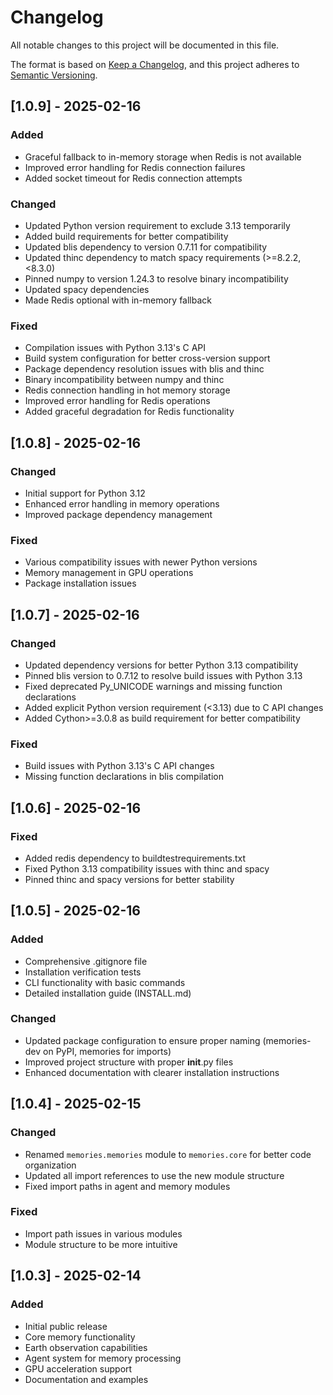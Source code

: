 # Changelog

All notable changes to this project will be documented in this file.

The format is based on [Keep a Changelog](https://keepachangelog.com/en/1.0.0/),
and this project adheres to [Semantic Versioning](https://semver.org/spec/v2.0.0.html).

## [1.0.9] - 2025-02-16

### Added
- Graceful fallback to in-memory storage when Redis is not available
- Improved error handling for Redis connection failures
- Added socket timeout for Redis connection attempts

### Changed
- Updated Python version requirement to exclude 3.13 temporarily
- Added build requirements for better compatibility
- Updated blis dependency to version 0.7.11 for compatibility
- Updated thinc dependency to match spacy requirements (>=8.2.2,<8.3.0)
- Pinned numpy to version 1.24.3 to resolve binary incompatibility
- Updated spacy dependencies
- Made Redis optional with in-memory fallback

### Fixed
- Compilation issues with Python 3.13's C API
- Build system configuration for better cross-version support
- Package dependency resolution issues with blis and thinc
- Binary incompatibility between numpy and thinc
- Redis connection handling in hot memory storage
- Improved error handling for Redis operations
- Added graceful degradation for Redis functionality

## [1.0.8] - 2025-02-16

### Changed
- Initial support for Python 3.12
- Enhanced error handling in memory operations
- Improved package dependency management

### Fixed
- Various compatibility issues with newer Python versions
- Memory management in GPU operations
- Package installation issues

## [1.0.7] - 2025-02-16

### Changed
- Updated dependency versions for better Python 3.13 compatibility
- Pinned blis version to 0.7.12 to resolve build issues with Python 3.13
- Fixed deprecated Py_UNICODE warnings and missing function declarations
- Added explicit Python version requirement (<3.13) due to C API changes
- Added Cython>=3.0.8 as build requirement for better compatibility

### Fixed
- Build issues with Python 3.13's C API changes
- Missing function declarations in blis compilation

## [1.0.6] - 2025-02-16

### Fixed
- Added redis dependency to buildtestrequirements.txt
- Fixed Python 3.13 compatibility issues with thinc and spacy
- Pinned thinc and spacy versions for better stability

## [1.0.5] - 2025-02-16

### Added
- Comprehensive .gitignore file
- Installation verification tests
- CLI functionality with basic commands
- Detailed installation guide (INSTALL.md)

### Changed
- Updated package configuration to ensure proper naming (memories-dev on PyPI, memories for imports)
- Improved project structure with proper __init__.py files
- Enhanced documentation with clearer installation instructions

## [1.0.4] - 2025-02-15

### Changed
- Renamed `memories.memories` module to `memories.core` for better code organization
- Updated all import references to use the new module structure
- Fixed import paths in agent and memory modules

### Fixed
- Import path issues in various modules
- Module structure to be more intuitive

## [1.0.3] - 2025-02-14

### Added
- Initial public release
- Core memory functionality
- Earth observation capabilities
- Agent system for memory processing
- GPU acceleration support
- Documentation and examples 
